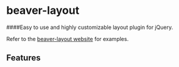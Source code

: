 # beaver-layout
####Easy to use and highly customizable layout plugin for jQuery.

Refer to the [beaver-layout website]() for examples.

Features
--------

